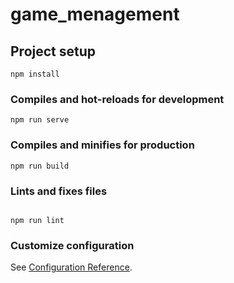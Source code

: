# game_menagement

## Project setup
```
npm install
```

### Compiles and hot-reloads for development
```
npm run serve
```

### Compiles and minifies for production
```
npm run build
```

### Lints and fixes files
```

npm run lint
```

### Customize configuration
See [Configuration Reference](https://cli.vuejs.org/config/).
